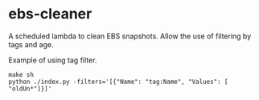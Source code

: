 # ebs-cleaner

A scheduled lambda to clean EBS snapshots.
Allow the use of filtering by tags and age.

Example of using tag filter.
```
make sh
python ./index.py -filters='[{"Name": "tag:Name", "Values": [ "oldUn*"]}]'
```
